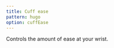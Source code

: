 ```yaml
---
title: Cuff ease
pattern: hugo
option: cuffEase
---
```


Controls the amount of ease at your wrist.

